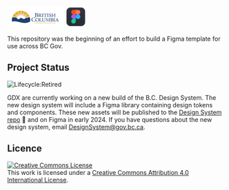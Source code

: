 ![Province of British Columbia](https://github.com/bcgov/figma/blob/master/images/bcgov-logo.jpg) ![figma](https://github.com/bcgov/figma/blob/master/images/figma-logo.png)

This repository was the beginning of an effort to build a Figma template for use across BC Gov.

## Project Status

![Lifecycle:Retired](https://img.shields.io/badge/Lifecycle-Retired-d45500)

GDX are currently working on a new build of the B.C. Design System. The new design system will include a Figma library containing design tokens and components. These new assets will be published to the [Design System repo](https://github.com/bcgov/design-system/) 👀 and on Figma in early 2024. If you have questions about the new design system, email DesignSystem@gov.bc.ca.

## Licence

<a rel="license" href="http://creativecommons.org/licenses/by/4.0/"><img alt="Creative Commons License" style="border-width:0" src="https://i.creativecommons.org/l/by/4.0/88x31.png" /></a><br />This work is licensed under a <a rel="license" href="http://creativecommons.org/licenses/by/4.0/">Creative Commons Attribution 4.0 International License</a>.
